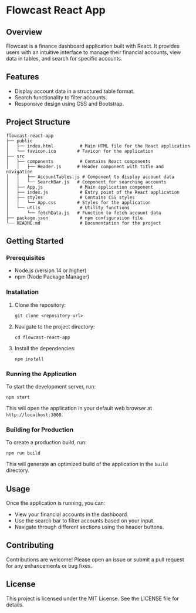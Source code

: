 # Flowcast React App

## Overview
Flowcast is a finance dashboard application built with React. It provides users with an intuitive interface to manage their financial accounts, view data in tables, and search for specific accounts.

## Features
- Display account data in a structured table format.
- Search functionality to filter accounts.
- Responsive design using CSS and Bootstrap.

## Project Structure
```
flowcast-react-app
├── public
│   ├── index.html          # Main HTML file for the React application
│   └── favicon.ico        # Favicon for the application
├── src
│   ├── components          # Contains React components
│   │   ├── Header.js      # Header component with title and navigation
│   │   ├── AccountTables.js # Component to display account data
│   │   └── SearchBar.js   # Component for searching accounts
│   ├── App.js              # Main application component
│   ├── index.js            # Entry point of the React application
│   ├── styles              # Contains CSS styles
│   │   └── App.css        # Styles for the application
│   └── utils               # Utility functions
│       └── fetchData.js   # Function to fetch account data
├── package.json            # npm configuration file
└── README.md               # Documentation for the project
```

## Getting Started

### Prerequisites
- Node.js (version 14 or higher)
- npm (Node Package Manager)

### Installation
1. Clone the repository:
   ```
   git clone <repository-url>
   ```
2. Navigate to the project directory:
   ```
   cd flowcast-react-app
   ```
3. Install the dependencies:
   ```
   npm install
   ```

### Running the Application
To start the development server, run:
```
npm start
```
This will open the application in your default web browser at `http://localhost:3000`.

### Building for Production
To create a production build, run:
```
npm run build
```
This will generate an optimized build of the application in the `build` directory.

## Usage
Once the application is running, you can:
- View your financial accounts in the dashboard.
- Use the search bar to filter accounts based on your input.
- Navigate through different sections using the header buttons.

## Contributing
Contributions are welcome! Please open an issue or submit a pull request for any enhancements or bug fixes.

## License
This project is licensed under the MIT License. See the LICENSE file for details.